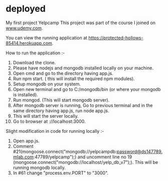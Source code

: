 # deployed
My first project Yelpcamp
This project was part of the course I joined on www.udemy.com.

You can view the running application at https://protected-hollows-85414.herokuapp.com.


How to run the application :-
1. Download the clone.
2. Please have nodejs and mongodb installed locally on your machine.
3. Open cmd and go to the directory having app.js.
4. Run npm start. ( this will install the required npm modules).
5. Setup mongodb on your system.
6. Open new terminal and go to C:/mongodb/bin (or where your mongodb is installed).
7. Run mongod. (This will start mongodb server).
8. After mongodb server is running, Go to previous terminal and in the same directory having app.js, run node app.js.
9. This will start the server locally.
10. Go to browser at ://localhost:3000.

Slight modification in code for running locally :-
1. Open app.js.
2. Comment #21(mongoose.connect("mongodb://yelpcampdb:password@ds147789.mlab.com:47789/yelpcamp");) and uncomment line no 19
   (mongoose.connect("mongodb://localhost/yelp_db_v7");). This will be running mongodb locally.
3. In #61 change "process.env.PORT" to "3000".
